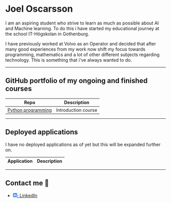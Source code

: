 # Joel Oscarsson

I am an aspiring student who strive to learn as much as possible about AI and Machine learning. To do this i have started my educational journey at the school IT-Högskolan in Gothenburg. 

I have previously worked at Volvo as an Operator and decided that after many good experiences from my work now shift my focus towards programming, mathematics and a lot of other different subjects regarding technology. This is something that i've always wanted to do. 

---

## GitHub portfolio of my ongoing and finished courses 

| Repo                           | Description                        |
| ------------------------------ | ---------------------------------- |
| [Python programming][dl]       | Introduction course               |


<!-- | [Programmering 1][prog1]           | first programming course (gymnasiet)   | -->

[dl]: https://github.com/JoelOscarsson/PythonSchool


---

## Deployed applications

I have no deployed applications as of yet but this will be expanded further on.

| Application                    | Description                                   |
| ------------------------------ | --------------------------------------------- |

---


## Contact me :iphone:

- [![linkedIn icon](assets/linkedIn-icon.png): LinkedIn][linkedin]

[linkedin]: https://www.linkedin.com/in/joel-oscarsson-2593048a
